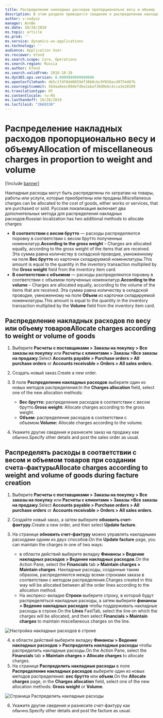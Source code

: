 ```yaml
---
title: Распределение накладных расходов пропорционально весу и объему
description: В этом разделе приводятся сведения о распределении накладных расходов.
author: v-nadyuz
manager: AnnBe
ms.date: 10/28/2019
ms.topic: article
ms.prod: ''
ms.service: dynamics-ax-applications
ms.technology: ''
audience: Application User
ms.reviewer: kfend
ms.search.scope: Core, Operations
ms.search.region: Russia
ms.author: kfend
ms.search.validFrom: 2018-10-28
ms.dyn365.ops.version: 8.0999999999999996
ms.openlocfilehash: 4b5c1fdf8dd0859df38b8cbc9f656acd9754407b
ms.sourcegitcommit: 564aa8eec89defdbe2abaf38d0ebc4cca3e28109
ms.translationtype: HT
ms.contentlocale: ru-RU
ms.lasthandoff: 10/28/2019
ms.locfileid: "2668330"
---
```

# <a name="allocation-of-miscellaneous-charges-in-proportion-to-weight-and-volume"></a><span data-ttu-id="7f393-103">Распределение накладных расходов пропорционально весу и объему</span><span class="sxs-lookup"><span data-stu-id="7f393-103">Allocation of miscellaneous charges in proportion to weight and volume</span></span>
[!include [banner](../includes/banner.md)]

<span data-ttu-id="7f393-104">Накладные расходы могут быть распределены по затратам на товары, работы или услуги, которые приобретены или проданы.</span><span class="sxs-lookup"><span data-stu-id="7f393-104">Miscellaneous charges can be allocated to the cost of goods, either works or services, that are purchased or sold.</span></span> <span data-ttu-id="7f393-105">Русская локализация включает два дополнительных метода для распределения накладных расходов:</span><span class="sxs-lookup"><span data-stu-id="7f393-105">Russian localization has two additional methods to allocate charges:</span></span>

- <span data-ttu-id="7f393-106">**В соответствии с весом брутто** — расходы распределяются поровну в соответствии с весом брутто полученных номенклатур.</span><span class="sxs-lookup"><span data-stu-id="7f393-106">**According to the gross weight** – Charges are allocated equally, according to the gross weight of the items that are received.</span></span> <span data-ttu-id="7f393-107">Эта сумма равна количеству в складской проводке, умноженному на поле **Вес брутто** из карточки складируемой номенклатуры.</span><span class="sxs-lookup"><span data-stu-id="7f393-107">This amount is equal to the quantity in the inventory transaction multiplied by the **Gross weight** field from the inventory item card.</span></span>
- <span data-ttu-id="7f393-108">**В соответствии с объемом** — расходы распределяются поровну в соответствии с объемом полученных номенклатур.</span><span class="sxs-lookup"><span data-stu-id="7f393-108">**According to the volume** – Charges are allocated equally, according to the volume of the items that are received.</span></span> <span data-ttu-id="7f393-109">Эта сумма равна количеству в складской проводке, умноженному на поле **Объем** из карточки складируемой номенклатуры.</span><span class="sxs-lookup"><span data-stu-id="7f393-109">This amount is equal to the quantity in the inventory transaction multiplied by the **Volume** field from the inventory item card.</span></span>

## <a name="allocate-charges-according-to-weight-or-volume-of-goods"></a><span data-ttu-id="7f393-110">Распределение накладных расходов по весу или объему товаров</span><span class="sxs-lookup"><span data-stu-id="7f393-110">Allocate charges according to weight or volume of goods</span></span>

1. <span data-ttu-id="7f393-111">Выберите **Расчеты с поставщиками \> Заказы на покупку \> Все заказы на покупку** или **Расчеты с клиентами \> Заказы \>Все заказы на продажу**.</span><span class="sxs-lookup"><span data-stu-id="7f393-111">Select **Accounts payable \> Purchase orders \> All purchase orders** or **Accounts receivable \> Orders \> All sales orders.**</span></span>
2. <span data-ttu-id="7f393-112">Создать новый заказ.</span><span class="sxs-lookup"><span data-stu-id="7f393-112">Create a new order.</span></span>
3. <span data-ttu-id="7f393-113">В поле **Распределение накладных расходов** выберите один из новых методов распределения:</span><span class="sxs-lookup"><span data-stu-id="7f393-113">In the **Charges allocation** field, select one of the new allocation methods:</span></span>

    - <span data-ttu-id="7f393-114">**Вес брутто:** распределение расходов в соответствии с весом брутто.</span><span class="sxs-lookup"><span data-stu-id="7f393-114">**Gross weight:** Allocate charges according to the gross weight.</span></span>
    - <span data-ttu-id="7f393-115">**Объем:** распределение расходов в соответствии с объемом.</span><span class="sxs-lookup"><span data-stu-id="7f393-115">**Volume:** Allocate charges according to the volume.</span></span>

4. <span data-ttu-id="7f393-116">Укажите другие сведения и разнесите заказ на продажу как обычно.</span><span class="sxs-lookup"><span data-stu-id="7f393-116">Specify other details and post the sales order as usual.</span></span>

## <a name="allocate-charges-according-to-weight-and-volume-of-goods-during-facture-creation"></a><span data-ttu-id="7f393-117">Распределять расходы в соответствии с весом и объемом товаров при создании счета-фактуры</span><span class="sxs-lookup"><span data-stu-id="7f393-117">Allocate charges according to weight and volume of goods during facture creation</span></span>

1. <span data-ttu-id="7f393-118">Выберите **Расчеты с поставщиками \> Заказы на покупку \> Все заказы на покупку** или **Расчеты с клиентами \> Заказы \>Все заказы на продажу**.</span><span class="sxs-lookup"><span data-stu-id="7f393-118">Select **Accounts payable \> Purchase orders \> All purchase orders** or **Accounts receivable \> Orders \> All sales orders**.</span></span>
2. <span data-ttu-id="7f393-119">Создайте новый заказ, а затем выберите **обновить счет-фактуру**.</span><span class="sxs-lookup"><span data-stu-id="7f393-119">Create a new order, and then select **Update facture**.</span></span>
3. <span data-ttu-id="7f393-120">На странице **обновить счет-фактуру** можно управлять накладными расходами одним из двух способов:</span><span class="sxs-lookup"><span data-stu-id="7f393-120">On the **Update facture** page, you can maintain the charges in one of two ways:</span></span>

    - <span data-ttu-id="7f393-121">в области действий выберите вкладку **Финансы** **\> Ведение накладных расходов \> Ведение накладных расходов**.</span><span class="sxs-lookup"><span data-stu-id="7f393-121">On the Action Pane, select the **Financials** tab **\> Maintain charges \> Maintain charges**.</span></span> <span data-ttu-id="7f393-122">Накладные расходы, созданные таким образом, распределяются между всеми строками заказа в соответствии с методом распределения.</span><span class="sxs-lookup"><span data-stu-id="7f393-122">Charges created in this way will be allocated between all the order lines according to the allocation method.</span></span>
    - <span data-ttu-id="7f393-123">На экспресс-вкладке **Строки** выберите строку, в которой будут распределяться накладные расходы, а затем выберите **финансы \> Ведение накладных расходов** чтобы поддерживать накладные расходы в строке.</span><span class="sxs-lookup"><span data-stu-id="7f393-123">On the **Lines** FastTab, select the line on which the charges will be allocated, and then select **Financials \> Maintain charges** to maintain miscellaneous charges on the line.</span></span>

![Настройка накладных расходов в строке](media/1%20Update%20facture.png)

4. <span data-ttu-id="7f393-125">в области действий выберите вкладку **Финансы** **\> Ведение накладных расходов \> Распределить накладные расходы** чтобы распределить накладные расходы.</span><span class="sxs-lookup"><span data-stu-id="7f393-125">On the Action Pane, select the **Financials** tab **\> Maintain charges \> Allocate charges** to allocate charges.</span></span>
5. <span data-ttu-id="7f393-126">На странице **Распределить накладные расходы** в поле **Распределение накладных расходов** выберите один из новых методов распределения: **вес брутто** или **объем**.</span><span class="sxs-lookup"><span data-stu-id="7f393-126">On the **Allocate charges** page, in the **Charges allocation** field, select one of the new allocation methods: **Gross weight** or **Volume**.</span></span>

![Страница Распределить накладные расходы](media/2%20Allocate%20charges.png)

6. <span data-ttu-id="7f393-128">Укажите другие сведения и разнесите счет-фактуру как обычно.</span><span class="sxs-lookup"><span data-stu-id="7f393-128">Specify other details and post the facture as usual.</span></span>
